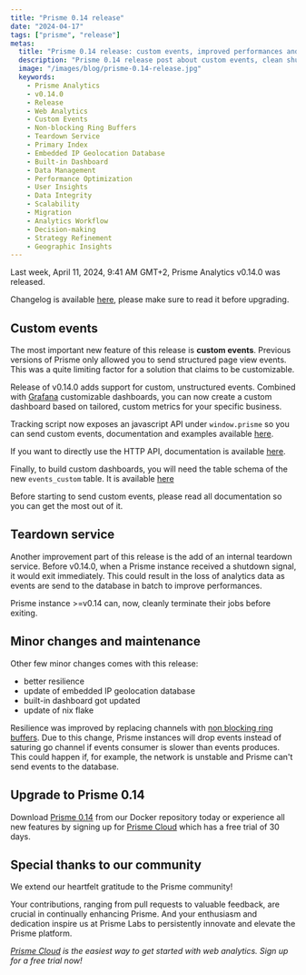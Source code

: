 ```yaml
---
title: "Prisme 0.14 release"
date: "2024-04-17"
tags: ["prisme", "release"]
metas:
  title: "Prisme 0.14 release: custom events, improved performances and clean shutdown!"
  description: "Prisme 0.14 release post about custom events, clean shutdown and better performance!"
  image: "/images/blog/prisme-0.14-release.jpg"
  keywords:
    - Prisme Analytics
    - v0.14.0
    - Release
    - Web Analytics
    - Custom Events
    - Non-blocking Ring Buffers
    - Teardown Service
    - Primary Index
    - Embedded IP Geolocation Database
    - Built-in Dashboard
    - Data Management
    - Performance Optimization
    - User Insights
    - Data Integrity
    - Scalability
    - Migration
    - Analytics Workflow
    - Decision-making
    - Strategy Refinement
    - Geographic Insights
---
```


Last week, April 11, 2024, 9:41 AM GMT+2, Prisme Analytics v0.14.0 was released.

Changelog is available [here](https://github.com/prismelabs/analytics/releases/tag/v0.14.0),
please make sure to read it before upgrading.

## Custom events

The most important new feature of this release is **custom events**. Previous
versions of Prisme only allowed you to send structured page view events.
This was a quite limiting factor for a solution that claims to be customizable.

Release of v0.14.0 adds support for custom, unstructured events.
Combined with [Grafana](https://grafana.com) customizable dashboards, you can
now create a custom dashboard based on tailored, custom metrics for your
specific business.

Tracking script now exposes an javascript API under `window.prisme` so you can
send custom events, documentation and examples available [here](/docs/reference/tracking-script#custom-events).

If you want to directly use the HTTP API, documentation is available [here](/docs/reference/http#custom-events).

Finally, to build custom dashboards, you will need the table schema of the new
`events_custom` table. It is available [here](/docs/reference/clickhouse#custom-events)

Before starting to send custom events, please read all documentation so you
can get the most out of it.

## Teardown service

Another improvement part of this release is the add of an internal teardown
service. Before v0.14.0, when a Prisme instance received a shutdown signal, it
would exit immediately. This could result in the loss of analytics data as
events are send to the database in batch to improve performances.

Prisme instance >=v0.14 can, now, cleanly terminate their jobs before exiting.

## Minor changes and maintenance

Other few minor changes comes with this release:
* better resilience
* update of embedded IP geolocation database
* built-in dashboard got updated
* update of nix flake

Resilience was improved by replacing channels with [non blocking
ring buffers](https://github.com/negrel/ringo). Due to this change, Prisme
instances will drop events instead of saturing go channel if events consumer is
slower than events produces. This could happen if, for example, the network is
unstable and Prisme can't send events to the database.

## Upgrade to Prisme 0.14

Download [Prisme 0.14](https://hub.docker.com/r/prismelabs/analytics) from our
Docker repository today or experience all new features by signing up for
[Prisme Cloud](https://app.prismeanalytics.com/) which has a free trial of 30
days.

## Special thanks to our community

We extend our heartfelt gratitude to the Prisme community!

Your contributions, ranging from pull requests to valuable feedback, are crucial
in continually enhancing Prisme. And your enthusiasm and dedication inspire us
at Prisme Labs to persistently innovate and elevate the Prisme platform.

*[Prisme Cloud](https://app.prismeanalytics.com) is the easiest way to get
started with web analytics. Sign up for a free trial now!*


